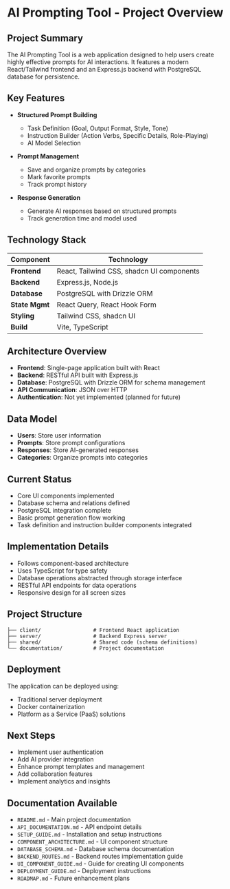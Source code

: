 # AI Prompting Tool - Project Overview

## Project Summary

The AI Prompting Tool is a web application designed to help users create highly effective prompts for AI interactions. It features a modern React/Tailwind frontend and an Express.js backend with PostgreSQL database for persistence.

## Key Features

- **Structured Prompt Building**
  - Task Definition (Goal, Output Format, Style, Tone)
  - Instruction Builder (Action Verbs, Specific Details, Role-Playing)
  - AI Model Selection

- **Prompt Management**
  - Save and organize prompts by categories
  - Mark favorite prompts
  - Track prompt history

- **Response Generation**
  - Generate AI responses based on structured prompts
  - Track generation time and model used

## Technology Stack

| Component     | Technology                                      |
|---------------|------------------------------------------------|
| **Frontend**  | React, Tailwind CSS, shadcn UI components      |
| **Backend**   | Express.js, Node.js                            |
| **Database**  | PostgreSQL with Drizzle ORM                    |
| **State Mgmt**| React Query, React Hook Form                   |
| **Styling**   | Tailwind CSS, shadcn UI                        |
| **Build**     | Vite, TypeScript                               |

## Architecture Overview

- **Frontend**: Single-page application built with React
- **Backend**: RESTful API built with Express.js
- **Database**: PostgreSQL with Drizzle ORM for schema management
- **API Communication**: JSON over HTTP
- **Authentication**: Not yet implemented (planned for future)

## Data Model

- **Users**: Store user information
- **Prompts**: Store prompt configurations
- **Responses**: Store AI-generated responses
- **Categories**: Organize prompts into categories

## Current Status

- Core UI components implemented
- Database schema and relations defined
- PostgreSQL integration complete
- Basic prompt generation flow working
- Task definition and instruction builder components integrated

## Implementation Details

- Follows component-based architecture
- Uses TypeScript for type safety
- Database operations abstracted through storage interface
- RESTful API endpoints for data operations
- Responsive design for all screen sizes

## Project Structure

```
├── client/                 # Frontend React application
├── server/                 # Backend Express server
├── shared/                 # Shared code (schema definitions)
└── documentation/          # Project documentation
```

## Deployment

The application can be deployed using:
- Traditional server deployment
- Docker containerization
- Platform as a Service (PaaS) solutions

## Next Steps

- Implement user authentication
- Add AI provider integration
- Enhance prompt templates and management
- Add collaboration features
- Implement analytics and insights

## Documentation Available

- `README.md` - Main project documentation
- `API_DOCUMENTATION.md` - API endpoint details
- `SETUP_GUIDE.md` - Installation and setup instructions
- `COMPONENT_ARCHITECTURE.md` - UI component structure
- `DATABASE_SCHEMA.md` - Database schema documentation
- `BACKEND_ROUTES.md` - Backend routes implementation guide
- `UI_COMPONENT_GUIDE.md` - Guide for creating UI components
- `DEPLOYMENT_GUIDE.md` - Deployment instructions
- `ROADMAP.md` - Future enhancement plans